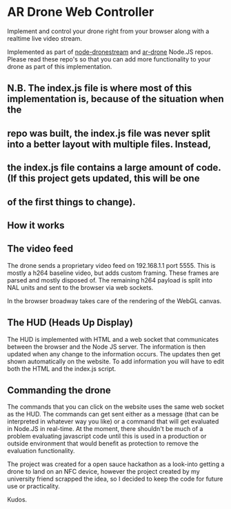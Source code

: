 # AR Drone Web Controller

Implement and control your drone right from your browser along with a realtime live video stream.

Implemented as part of [node-dronestream](https://github.com/bkw/node-dronestream) and [ar-drone](https://github.com/felixge/node-ar-drone) Node.JS repos. Please read these repo's 
so that you can add more functionality to your drone as part of this implementation.

## N.B. The index.js file is where most of this implementation is, because of the situation when the
## repo was built, the index.js file was never split into a better layout with multiple files. Instead, 
## the index.js file contains a large amount of code. (If this project gets updated, this will be one
## of the first things to change).

## How it works
   ## The video feed
   The drone sends a proprietary video feed on 192.168.1.1 port 5555. This is
   mostly a h264 baseline video, but adds custom framing. These frames are parsed
   and mostly disposed of. The remaining h264 payload is split into NAL units and
   sent to the browser via web sockets.

   In the browser broadway takes care of the rendering of the WebGL canvas.

   ## The HUD (Heads Up Display)
   The HUD is implemented with HTML and a web socket that communicates between the
   browser and the Node JS server. The information is then updated when any change
   to the information occurs. The updates then get shown automatically on the 
   website. To add information you will have to edit both the HTML and the
   index.js script.

   ## Commanding the drone
   The commands that you can click on the website uses the same web socket as the 
   HUD. The commands can get sent either as a message (that can be interpreted 
   in whatever way you like) or a command that will get evaluated in Node.JS in
   real-time. At the moment, there shouldn't be much of a problem evaluating 
   javascript code until this is used in a production or outside environment that
   would benefit as protection to remove the evaluation functionality.

The project was created for a open sauce hackathon as a look-into getting a drone
to land on an NFC device, however the project created by my university friend 
scrapped the idea, so I decided to keep the code for future use or practicality.

Kudos.
